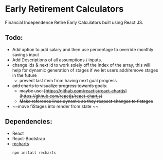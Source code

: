 # Early Retirement Calculators
Financial Independence Retire Early Calculators built using React JS.

## Todo:
- Add option to add salary and then use percentage to override monthly savings input
- Add Descriptions of all assumptions / inputs.
- change ids & next id to work solely off the index of the array, this will help for dynamic generation of stages if we let users add/remove stages in the future
    - prevent last item from having next goal progress 
- ~~add charts to visualize progress towards goals.~~
    - ~~maybe use: [https://github.com/reactjs/react-chartjs](https://github.com/reactjs/react-chartjs)~~
    - ~~Make reference lines dynamic so they respect changes to fistages~~
- ~~move fiStages into render from state ~~

## Dependencies:
- React 
- React-Bootstrap
- [recharts](http://recharts.org/#/en-US/guide/installation)
    ```
    npm install recharts    
    ```